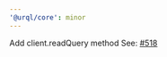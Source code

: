 ```yaml
---
'@urql/core': minor
---
```


Add client.readQuery method
See: [#518](https://github.com/FormidableLabs/urql/pull/518)
